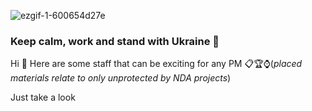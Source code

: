 ![ezgif-1-600654d27e](https://user-images.githubusercontent.com/122814835/212998155-6b66d2d1-f0cb-44da-81af-f83b6da4a411.gif)
### Keep calm, work and stand with Ukraine 💪

Hi 👋 Here are some staff that can be exciting for any PM 📋🏆⌚(*placed materials relate to only unprotected by NDA projects*)

Just take a look 
